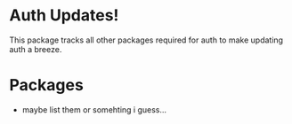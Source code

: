 # Auth Updates!

This package tracks all other packages required for auth to make updating auth a breeze.

# Packages

* maybe list them or somehting i guess...